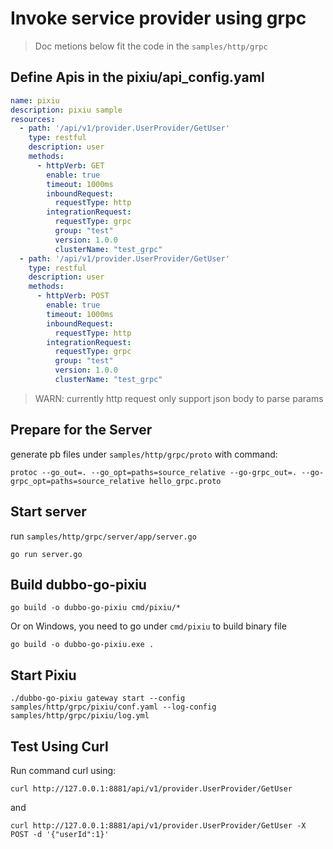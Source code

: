 # Invoke service provider using grpc

> Doc metions below fit the code in the `samples/http/grpc`

## Define Apis in the pixiu/api_config.yaml

```yaml
name: pixiu
description: pixiu sample
resources:
  - path: '/api/v1/provider.UserProvider/GetUser'
    type: restful
    description: user
    methods:
      - httpVerb: GET
        enable: true
        timeout: 1000ms
        inboundRequest:
          requestType: http
        integrationRequest:
          requestType: grpc
          group: "test"
          version: 1.0.0
          clusterName: "test_grpc"
  - path: '/api/v1/provider.UserProvider/GetUser'
    type: restful
    description: user
    methods:
      - httpVerb: POST
        enable: true
        timeout: 1000ms
        inboundRequest:
          requestType: http
        integrationRequest:
          requestType: grpc
          group: "test"
          version: 1.0.0
          clusterName: "test_grpc"
```

> WARN: currently http request only support json body to parse params

## Prepare for the Server 

generate pb files under `samples/http/grpc/proto` with command: 

```
protoc --go_out=. --go_opt=paths=source_relative --go-grpc_out=. --go-grpc_opt=paths=source_relative hello_grpc.proto
```

## Start server 

run `samples/http/grpc/server/app/server.go`

```
go run server.go
```

## Build dubbo-go-pixiu

```
go build -o dubbo-go-pixiu cmd/pixiu/*
```

Or on Windows, you need to go under `cmd/pixiu` to build binary file

```
go build -o dubbo-go-pixiu.exe .
```

## Start Pixiu

```
./dubbo-go-pixiu gateway start --config samples/http/grpc/pixiu/conf.yaml --log-config samples/http/grpc/pixiu/log.yml
```

## Test Using Curl

Run command curl using: 

```
curl http://127.0.0.1:8881/api/v1/provider.UserProvider/GetUser
```

and 

```
curl http://127.0.0.1:8881/api/v1/provider.UserProvider/GetUser -X POST -d '{"userId":1}'
```